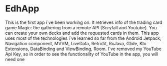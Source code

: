 # EdhApp
This is the first app i´ve been working on. It retrieves info of the trading card game Magic: the gathering from a remote API (Scryfall and Youtube).
You can create your own decks and add the requested cards in them. 
This app uses most of the technologies i´ve learned so far from the Android Jetpack;
Navigation component, MVVM, LiveData, Retrofit, RxJava, Glide, Ktx Extensions, DataBinding and ViewBinding, Room.
I´ve removed my YouTube Api Key, so in order to see the functionality of YouTube in the app, you will need one
